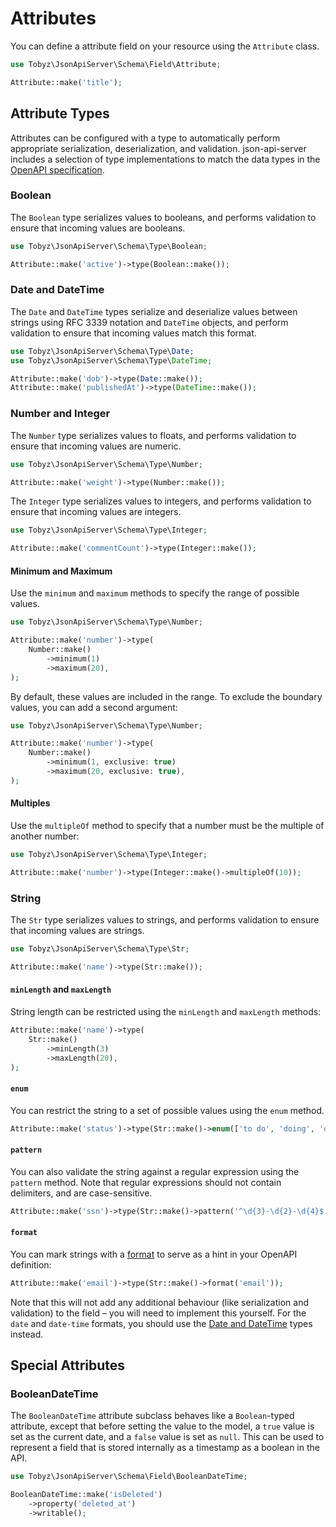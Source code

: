 # Attributes

You can define a attribute field on your resource using the `Attribute` class.

```php
use Tobyz\JsonApiServer\Schema\Field\Attribute;

Attribute::make('title');
```

## Attribute Types

Attributes can be configured with a type to automatically perform appropriate
serialization, deserialization, and validation. json-api-server includes a
selection of type implementations to match the data types in the
[OpenAPI specification](https://swagger.io/docs/specification/data-models/data-types/).

### Boolean

The `Boolean` type serializes values to booleans, and performs validation to
ensure that incoming values are booleans.

```php
use Tobyz\JsonApiServer\Schema\Type\Boolean;

Attribute::make('active')->type(Boolean::make());
```

### Date and DateTime

The `Date` and `DateTime` types serialize and deserialize values between strings
using RFC 3339 notation and `DateTime` objects, and perform validation to ensure
that incoming values match this format.

```php
use Tobyz\JsonApiServer\Schema\Type\Date;
use Tobyz\JsonApiServer\Schema\Type\DateTime;

Attribute::make('dob')->type(Date::make());
Attribute::make('publishedAt')->type(DateTime::make());
```

### Number and Integer

The `Number` type serializes values to floats, and performs validation to ensure
that incoming values are numeric.

```php
use Tobyz\JsonApiServer\Schema\Type\Number;

Attribute::make('weight')->type(Number::make());
```

The `Integer` type serializes values to integers, and performs validation to
ensure that incoming values are integers.

```php
use Tobyz\JsonApiServer\Schema\Type\Integer;

Attribute::make('commentCount')->type(Integer::make());
```

#### Minimum and Maximum

Use the `minimum` and `maximum` methods to specify the range of possible values.

```php
use Tobyz\JsonApiServer\Schema\Type\Number;

Attribute::make('number')->type(
    Number::make()
        ->minimum(1)
        ->maximum(20),
);
```

By default, these values are included in the range. To exclude the boundary
values, you can add a second argument:

```php
use Tobyz\JsonApiServer\Schema\Type\Number;

Attribute::make('number')->type(
    Number::make()
        ->minimum(1, exclusive: true)
        ->maximum(20, exclusive: true),
);
```

#### Multiples

Use the `multipleOf` method to specify that a number must be the multiple of
another number:

```php
use Tobyz\JsonApiServer\Schema\Type\Integer;

Attribute::make('number')->type(Integer::make()->multipleOf(10));
```

### String

The `Str` type serializes values to strings, and performs validation to ensure
that incoming values are strings.

```php
use Tobyz\JsonApiServer\Schema\Type\Str;

Attribute::make('name')->type(Str::make());
```

#### `minLength` and `maxLength`

String length can be restricted using the `minLength` and `maxLength` methods:

```php
Attribute::make('name')->type(
    Str::make()
        ->minLength(3)
        ->maxLength(20),
);
```

#### `enum`

You can restrict the string to a set of possible values using the `enum` method.

```php
Attribute::make('status')->type(Str::make()->enum(['to do', 'doing', 'done']));
```

#### `pattern`

You can also validate the string against a regular expression using the
`pattern` method. Note that regular expressions should not contain delimiters,
and are case-sensitive.

```php
Attribute::make('ssn')->type(Str::make()->pattern('^\d{3}-\d{2}-\d{4}$'));
```

#### `format`

You can mark strings with a
[format](https://swagger.io/docs/specification/data-models/data-types/#format)
to serve as a hint in your OpenAPI definition:

```php
Attribute::make('email')->type(Str::make()->format('email'));
```

Note that this will not add any additional behaviour (like serialization and
validation) to the field – you will need to implement this yourself. For the
`date` and `date-time` formats, you should use the
[Date and DateTime](#date-and-datetime) types instead.

## Special Attributes

### BooleanDateTime

The `BooleanDateTime` attribute subclass behaves like a `Boolean`-typed
attribute, except that before setting the value to the model, a `true` value is
set as the current date, and a `false` value is set as `null`. This can be used
to represent a field that is stored internally as a timestamp as a boolean in
the API.

```php
use Tobyz\JsonApiServer\Schema\Field\BooleanDateTime;

BooleanDateTime::make('isDeleted')
    ->property('deleted_at')
    ->writable();
```
